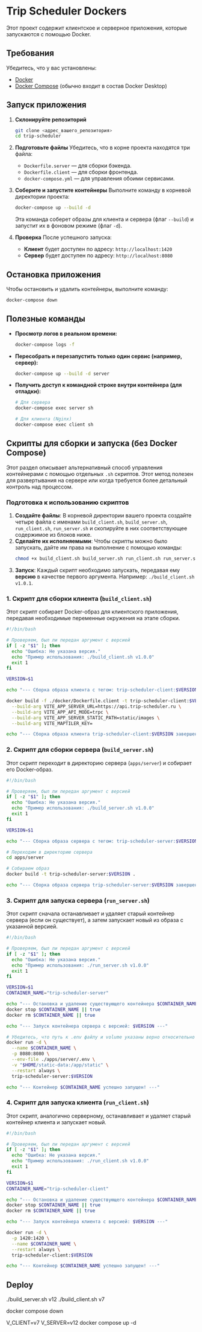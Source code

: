 # Trip Scheduler Dockers

Этот проект содержит клиентское и серверное приложения, которые запускаются с помощью Docker.

## Требования

Убедитесь, что у вас установлены:
*   [Docker](https://docs.docker.com/get-docker/)
*   [Docker Compose](https://docs.docker.com/compose/install/) (обычно входит в состав Docker Desktop)

## Запуск приложения

1.  **Склонируйте репозиторий**
    ```bash
    git clone <адрес_вашего_репозитория>
    cd trip-scheduler
    ```

2.  **Подготовьте файлы**
    Убедитесь, что в корне проекта находятся три файла:
    *   `Dockerfile.server` — для сборки бэкенда.
    *   `Dockerfile.client` — для сборки фронтенда.
    *   `docker-compose.yml` — для управления обоими сервисами.

3.  **Соберите и запустите контейнеры**
    Выполните команду в корневой директории проекта:
    ```bash
    docker-compose up --build -d
    ```
    Эта команда соберет образы для клиента и сервера (флаг `--build`) и запустит их в фоновом режиме (флаг `-d`).

4.  **Проверка**
    После успешного запуска:
    *   **Клиент** будет доступен по адресу: `http://localhost:1420`
    *   **Сервер** будет доступен по адресу: `http://localhost:8080`

## Остановка приложения

Чтобы остановить и удалить контейнеры, выполните команду:
```bash
docker-compose down
```

## Полезные команды

*   **Просмотр логов в реальном времени:**
    ```bash
    docker-compose logs -f
    ```

*   **Пересобрать и перезапустить только один сервис (например, сервер):**
    ```bash
    docker-compose up --build -d server
    ```

*   **Получить доступ к командной строке внутри контейнера (для отладки):**
    ```bash
    # Для сервера
    docker-compose exec server sh

    # Для клиента (Nginx)
    docker-compose exec client sh
    ```

## Скрипты для сборки и запуска (без Docker Compose)

Этот раздел описывает альтернативный способ управления контейнерами с помощью отдельных `.sh` скриптов. Этот метод полезен для развертывания на сервере или когда требуется более детальный контроль над процессом.

### Подготовка к использованию скриптов

1.  **Создайте файлы**: В корневой директории вашего проекта создайте четыре файла с именами `build_client.sh`, `build_server.sh`, `run_client.sh`, `run_server.sh` и скопируйте в них соответствующее содержимое из блоков ниже.
2.  **Сделайте их исполняемыми**: Чтобы скрипты можно было запускать, дайте им права на выполнение с помощью команды:
    ```bash
    chmod +x build_client.sh build_server.sh run_client.sh run_server.sh
    ```
3.  **Запуск**: Каждый скрипт необходимо запускать, передавая ему **версию** в качестве первого аргумента. Например: `./build_client.sh v1.0.1`.

### 1. Скрипт для сборки клиента (`build_client.sh`)

Этот скрипт собирает Docker-образ для клиентского приложения, передавая необходимые переменные окружения на этапе сборки.

```bash
#!/bin/bash

# Проверяем, был ли передан аргумент с версией
if [ -z "$1" ]; then
  echo "Ошибка: Не указана версия."
  echo "Пример использования: ./build_client.sh v1.0.0"
  exit 1
fi

VERSION=$1

echo "--- Сборка образа клиента с тегом: trip-scheduler-client:$VERSION ---"

docker build -f ./docker/Dockerfile.client -t trip-scheduler-client:$VERSION . \
  --build-arg VITE_APP_SERVER_URL=https://api.trip-scheduler.ru \
  --build-arg VITE_APP_API_MODE=trpc \
  --build-arg VITE_APP_SERVER_STATIC_PATH=static/images \
  --build-arg VITE_MAPTILER_KEY=

echo "--- Сборка образа клиента trip-scheduler-client:$VERSION завершена успешно! ---"
```

### 2. Скрипт для сборки сервера (`build_server.sh`)

Этот скрипт переходит в директорию сервера (`apps/server`) и собирает его Docker-образ.

```bash
#!/bin/bash

# Проверяем, был ли передан аргумент с версией
if [ -z "$1" ]; then
  echo "Ошибка: Не указана версия."
  echo "Пример использования: ./build_server.sh v1.0.0"
  exit 1
fi

VERSION=$1

echo "--- Сборка образа сервера с тегом: trip-scheduler-server:$VERSION ---"

# Переходим в директорию сервера
cd apps/server

# Собираем образ
docker build -t trip-scheduler-server:$VERSION .

echo "--- Сборка образа сервера trip-scheduler-server:$VERSION завершена успешно! ---"
```

### 3. Скрипт для запуска сервера (`run_server.sh`)

Этот скрипт сначала останавливает и удаляет старый контейнер сервера (если он существует), а затем запускает новый из образа с указанной версией.

```bash
#!/bin/bash

# Проверяем, был ли передан аргумент с версией
if [ -z "$1" ]; then
  echo "Ошибка: Не указана версия."
  echo "Пример использования: ./run_server.sh v1.0.0"
  exit 1
fi

VERSION=$1
CONTAINER_NAME="trip-scheduler-server"

echo "--- Остановка и удаление существующего контейнера $CONTAINER_NAME (если он есть) ---"
docker stop $CONTAINER_NAME || true
docker rm $CONTAINER_NAME || true

echo "--- Запуск контейнера сервера с версией: $VERSION ---"

# Убедитесь, что путь к .env файлу и volume указаны верно относительно места запуска скрипта
docker run -d \
  --name $CONTAINER_NAME \
  -p 8080:8080 \
  --env-file ./apps/server/.env \
  -v "$HOME/static-data:/app/static" \
  --restart always \
  trip-scheduler-server:$VERSION

echo "--- Контейнер $CONTAINER_NAME успешно запущен! ---"
```

### 4. Скрипт для запуска клиента (`run_client.sh`)

Этот скрипт, аналогично серверному, останавливает и удаляет старый контейнер клиента и запускает новый.

```bash
#!/bin/bash

# Проверяем, был ли передан аргумент с версией
if [ -z "$1" ]; then
  echo "Ошибка: Не указана версия."
  echo "Пример использования: ./run_client.sh v1.0.0"
  exit 1
fi

VERSION=$1
CONTAINER_NAME="trip-scheduler-client"

echo "--- Остановка и удаление существующего контейнера $CONTAINER_NAME (если он есть) ---"
docker stop $CONTAINER_NAME || true
docker rm $CONTAINER_NAME || true

echo "--- Запуск контейнера клиента с версией: $VERSION ---"

docker run -d \
  -p 1420:1420 \
  --name $CONTAINER_NAME \
  --restart always \
  trip-scheduler-client:$VERSION

echo "--- Контейнер $CONTAINER_NAME успешно запущен! ---"
```


## Deploy

./build_server.sh v12
./build_client.sh v7

docker compose down

V_CLIENT=v7 V_SERVER=v12 docker compose up -d
